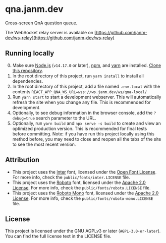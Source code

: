# qna.janm.dev

Cross-screen QnA question queue.

The WebSocket relay server is available on [https://github.com/janm-dev/ws-relay](https://github.com/janm-dev/ws-relay)

## Running locally

0. Make sure [Node.js](https://nodejs.org/) (`v14.17.0` or later), [npm](https://www.npmjs.com/), and [yarn](https://yarnpkg.com/) are installed. [Clone this repository](https://docs.github.com/en/github/creating-cloning-and-archiving-repositories/cloning-a-repository-from-github/cloning-a-repository).
1. In the root directory of this project, run `yarn install` to install all dependencies.
2. In the root directory of this project, add a file named `.env.local` with the contents `REACT_APP_QNA_WS_URL=wss://ws.janm.dev/ws/qna-local/`
3. Run `yarn start` to start a development webserver. This will automatically refresh the site when you change any file. This is recommended for development.
4. Optionally, to see debug information in the browser console, add the `?debug=true` search parameter to the URL.
5. Optionally, run `yarn build` and `npx serve -s build` to create and view an optimized production version. This is recommended for final tests before committing. Note: if you have run this project locally using this method before, you may need to close and reopen all the tabs of the site to see the most recent version.

## Attribution

- This project uses the [Inter](https://github.com/rsms/inter/) font, licensed under the [Open Font License](https://scripts.sil.org/OFL). For more info, check the `public/fonts/inter.LICENSE` file.
- This project uses the [Roboto](https://github.com/google/roboto/) font, licensed under the [Apache 2.0 License](http://www.apache.org/licenses/LICENSE-2.0). For more info, check the `public/fonts/roboto.LICENSE` file.
- This project uses the [Roboto Mono](https://github.com/google/roboto/) font, licensed under the [Apache 2.0 License](http://www.apache.org/licenses/LICENSE-2.0). For more info, check the `public/fonts/roboto-mono.LICENSE` file.

## License

This project is licensed under the GNU AGPLv3 or later (`AGPL-3.0-or-later`). You can find the full license text in the LICENSE file.
